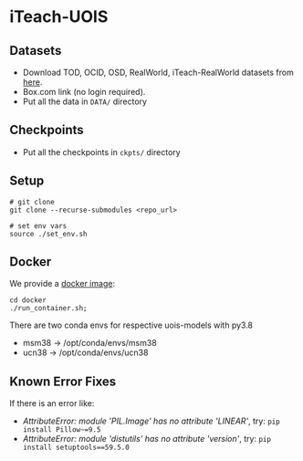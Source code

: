 # iTeach-UOIS

## Datasets
- Download TOD, OCID, OSD, RealWorld, iTeach-RealWorld datasets from [here](https://utdallas.box.com/v/uois-datasets).
- Box.com link (no login required).
- Put all the data in `DATA/` directory


## Checkpoints
- Put all the checkpoints in `ckpts/` directory

## Setup
```shell
# git clone 
git clone --recurse-submodules <repo_url>

# set env vars
source ./set_env.sh
```

## Docker
We provide a [docker image](https://hub.docker.com/repository/docker/irvlutd/iteach):
```shell
cd docker
./run_container.sh;
```
There are two conda envs for respective uois-models with py3.8
- msm38 -> /opt/conda/envs/msm38
- ucn38 -> /opt/conda/envs/ucn38


## Known Error Fixes
If there is an error like:
- *AttributeError: module 'PIL.Image' has no attribute 'LINEAR'*, try: `pip install Pillow~=9.5`
- *AttributeError: module 'distutils' has no attribute 'version'*, try: `pip install setuptools==59.5.0`
